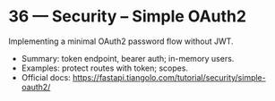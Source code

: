 # 36 — Security – Simple OAuth2

Implementing a minimal OAuth2 password flow without JWT.

- Summary: token endpoint, bearer auth; in-memory users.
- Examples: protect routes with token; scopes.
- Official docs: https://fastapi.tiangolo.com/tutorial/security/simple-oauth2/

